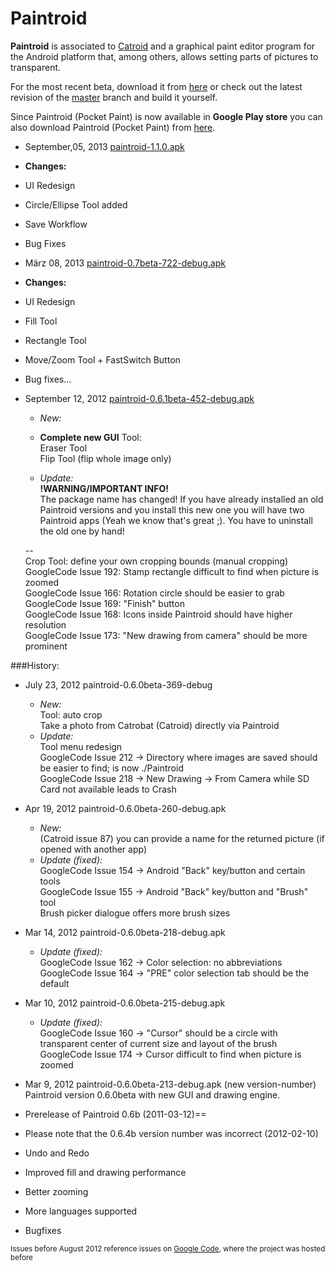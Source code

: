 Paintroid
=========

**Paintroid** is associated to [Catroid](https://github.com/Catrobat/Catroid) and a graphical paint editor program for the Android platform that, among others, allows setting parts of pictures to transparent.

For the most recent beta, download it from [here](http://jenkins.catrob.at/view/All-Categories/view/Paintroid/job/Paintroid/lastSuccessfulBuild/artifact/Paintroid/bin/) or check out the latest revision of the [master](https://github.com/Catrobat/Paintroid/commits/master) branch and build it yourself.

Since Paintroid (Pocket Paint) is now available in **Google Play store** you can also download Paintroid (Pocket Paint) from [here](https://play.google.com/store/apps/details?id=org.catrobat.paintroid).

* September,05, 2013 [paintroid-1.1.0.apk](https://play.google.com/store/apps/details?id=org.catrobat.paintroid)
 * **Changes:**
 * UI Redesign
 * Circle/Ellipse Tool added
 * Save Workflow
 * Bug Fixes


* März 08, 2013 [paintroid-0.7beta-722-debug.apk](http://jenkins.catrob.at/view/All-Categories/view/Paintroid/job/Paintroid/722/artifact/Paintroid/bin/paintroid-0.7beta-722-debug.apk)
 * **Changes:**
 * UI Redesign
 * Fill Tool
 * Rectangle Tool
 * Move/Zoom Tool + FastSwitch Button
 * Bug fixes...
 
 
 

* September 12, 2012 [paintroid-0.6.1beta-452-debug.apk](https://github.com/Catrobat/Paintroid/downloads)  
  * *New:*  
  * **Complete new GUI**
  Tool:   
  Eraser Tool  
  Flip Tool (flip whole image only)
        
  * *Update:*  
  **!WARNING/IMPORTANT INFO!**  
The package name has changed! If you have already installed an old Paintroid versions and you install this new one you will have two Paintroid apps (Yeah we know that's great ;). You have to uninstall the old one by hand!  

  --  
  Crop Tool: define your own cropping bounds (manual cropping)  
  GoogleCode Issue 192: Stamp rectangle difficult to find when picture is zoomed  
  GoogleCode Issue 166: Rotation circle should be easier to grab	 
  GoogleCode Issue 169: "Finish" button  
  GoogleCode Issue 168: Icons inside Paintroid should have higher resolution  
  GoogleCode Issue 173: "New drawing from camera" should be more prominent  


###History:

* July 23, 2012 paintroid-0.6.0beta-369-debug  
  * *New:*  
  Tool: auto crop  
  Take a photo from Catrobat (Catroid) directly via Paintroid  
  * *Update:*  
  Tool menu redesign  
  GoogleCode Issue 212 -> Directory where images are saved should be easier to find; is now ./Paintroid  
  GoogleCode Issue 218 -> New Drawing -> From Camera while SD Card not available leads to Crash   

* Apr 19, 2012 paintroid-0.6.0beta-260-debug.apk  
  * *New:*  
  (Catroid issue 87) you can provide a name for the returned picture (if opened with another app)  
  * *Update (fixed):*  
  GoogleCode Issue 154 -> Android "Back" key/button and certain tools  
  GoogleCode Issue 155 -> Android "Back" key/button and "Brush" tool  
  Brush picker dialogue offers more brush sizes  

* Mar 14, 2012 paintroid-0.6.0beta-218-debug.apk
  * *Update (fixed):*  
  GoogleCode Issue 162 -> Color selection: no abbreviations  
  GoogleCode Issue 164 -> "PRE" color selection tab should be the default  

* Mar 10, 2012 paintroid-0.6.0beta-215-debug.apk  
  * *Update (fixed):*  
  GoogleCode Issue 160 -> "Cursor" should be a circle with transparent center of current size and layout of the brush  
  GoogleCode Issue 174 -> Cursor difficult to find when picture is zoomed

* Mar 9, 2012 paintroid-0.6.0beta-213-debug.apk (new version-number)
  Paintroid version 0.6.0beta with new GUI and drawing engine.

* Prerelease of Paintroid 0.6b (2011-03-12)==
 * Please note that the 0.6.4b version number was incorrect (2012-02-10) 
 * Undo and Redo
 * Improved fill and drawing performance
 * Better zooming
 * More languages supported
 * Bugfixes

<sub>Issues before August 2012 reference issues on [Google Code](https://code.google.com/p/catroid/issues/list?can=1&q=App%3DPaintroid+&colspec=ID+Type+Status+Priority+Owner+Summary&cells=tiles), where the project was hosted before</sub>
